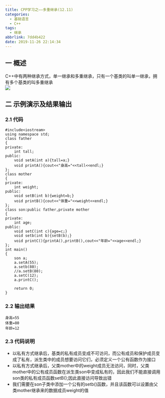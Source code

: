 ```yaml
---
title: CPP学习之——多重继承(12.11)
categories:
  - 基础语言
  - C++
tags:
  - 继承
abbrlink: 7dd4b422
date: 2019-11-26 22:14:34
---
```

## 一 概述

C++中有两种继承方式，单一继承和多重继承，只有一个基类的叫单一继承，拥有多个基类的叫多重继承   
![][1]
<!--more-->

## 二 示例演示及结果输出

### 2.1 代码

```
#include<iostream>
using namespace std;
class father
{
private:
	int tall;
public:
	void setA(int a){tall=a;}
	void printA(){cout<<"身高="<<tall<<endl;}
};
class mother
{
private:
	int weight;
public:
	void setB(int b){weight=b;}
	void printB(){cout<<"体重="<<weight<<endl;}
};
class son:public father,private mother
{
private:
	int age;
public:
	void setC(int c){age=c;}
	void setb(int b){setB(b);}
	void printC(){printA(),printB(),cout<<"年龄="<<age<<endl;}
};
int main()
{
	son a;
	a.setA(55);
	a.setb(80);
	//a.setB(80);
	a.setC(12);
	a.printC();

	return 0;
}
```

### 2.2 输出结果

```
身高=55
体重=80
年龄=12
```

### 2.3 代码说明

* 以私有方式继承后，基类的私有成员变成不可访问，而公有成员和保护成员变成了私有，派生类中的成员想要访问它们，必须定义一个公有函数作为接口
* 以私有方式继承后，父类mother中的weight成员无法访问，同时，父类mother中的公有成员函数在派生类son中变成私有的，因此我们不能直接调用son类的私有成员函数setB();因此直接访问导致出错
* 我们需要在son子类中添加一个公有的setb()函数，并且该函数可以设置由父类mother继承来的数据成员weight的值

[1]:https://images.pgzxc.com/cpp-extends-single-double.png